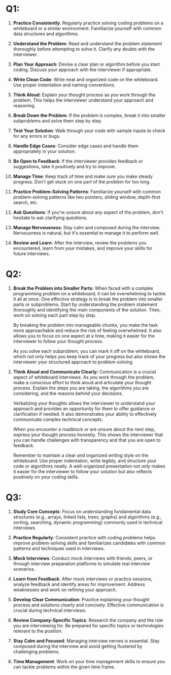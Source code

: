 # Q1:

1. **Practice Consistently**: Regularly practice solving coding problems on a whiteboard or a similar environment. Familiarize yourself with common data structures and algorithms.

2. **Understand the Problem**: Read and understand the problem statement thoroughly before attempting to solve it. Clarify any doubts with the interviewer.

3. **Plan Your Approach**: Devise a clear plan or algorithm before you start coding. Discuss your approach with the interviewer if appropriate.

4. **Write Clean Code**: Write neat and organized code on the whiteboard. Use proper indentation and naming conventions.

5. **Think Aloud**: Explain your thought process as you work through the problem. This helps the interviewer understand your approach and reasoning.

6. **Break Down the Problem**: If the problem is complex, break it into smaller subproblems and solve them step by step.

7. **Test Your Solution**: Walk through your code with sample inputs to check for any errors or bugs.

8. **Handle Edge Cases**: Consider edge cases and handle them appropriately in your solution.

9. **Be Open to Feedback**: If the interviewer provides feedback or suggestions, take it positively and try to improve.

10. **Manage Time**: Keep track of time and make sure you make steady progress. Don't get stuck on one part of the problem for too long.

11. **Practice Problem-Solving Patterns**: Familiarize yourself with common problem-solving patterns like two pointers, sliding window, depth-first search, etc.

12. **Ask Questions**: If you're unsure about any aspect of the problem, don't hesitate to ask clarifying questions.

13. **Manage Nervousness**: Stay calm and composed during the interview. Nervousness is natural, but it's essential to manage it to perform well.

14. **Review and Learn**: After the interview, review the problems you encountered, learn from your mistakes, and improve your skills for future interviews.

# Q2:

1. **Break the Problem into Smaller Parts:**
   When faced with a complex programming problem on a whiteboard, it can be overwhelming to tackle it all at once. One effective strategy is to break the problem into smaller parts or subproblems. Start by understanding the problem statement thoroughly and identifying the main components of the solution. Then, work on solving each part step by step.

   By breaking the problem into manageable chunks, you make the task more approachable and reduce the risk of feeling overwhelmed. It also allows you to focus on one aspect at a time, making it easier for the interviewer to follow your thought process.

   As you solve each subproblem, you can mark it off on the whiteboard, which not only helps you keep track of your progress but also shows the interviewer your structured approach to problem-solving.

2. **Think Aloud and Communicate Clearly:**
   Communication is a crucial aspect of whiteboard interviews. As you work through the problem, make a conscious effort to think aloud and articulate your thought process. Explain the steps you are taking, the algorithms you are considering, and the reasons behind your decisions.

   Verbalizing your thoughts allows the interviewer to understand your approach and provides an opportunity for them to offer guidance or clarification if needed. It also demonstrates your ability to effectively communicate complex technical concepts.

   When you encounter a roadblock or are unsure about the next step, express your thought process honestly. This shows the interviewer that you can handle challenges with transparency and that you are open to feedback.

   Remember to maintain a clear and organized writing style on the whiteboard. Use proper indentation, write legibly, and structure your code or algorithms neatly. A well-organized presentation not only makes it easier for the interviewer to follow your solution but also reflects positively on your coding skills.

# Q3:

1. **Study Core Concepts**: Focus on understanding fundamental data structures (e.g., arrays, linked lists, trees, graphs) and algorithms (e.g., sorting, searching, dynamic programming) commonly used in technical interviews.

2. **Practice Regularly**: Consistent practice with coding problems helps improve problem-solving skills and familiarizes candidates with common patterns and techniques used in interviews.

3. **Mock Interviews**: Conduct mock interviews with friends, peers, or through interview preparation platforms to simulate real interview scenarios.

4. **Learn from Feedback**: After mock interviews or practice sessions, analyze feedback and identify areas for improvement. Address weaknesses and work on refining your approach.

5. **Develop Clear Communication**: Practice explaining your thought process and solutions clearly and concisely. Effective communication is crucial during technical interviews.

6. **Review Company-Specific Topics**: Research the company and the role you are interviewing for. Be prepared for specific topics or technologies relevant to the position.

7. **Stay Calm and Focused**: Managing interview nerves is essential. Stay composed during the interview and avoid getting flustered by challenging problems.

8. **Time Management**: Work on your time management skills to ensure you can tackle problems within the given time frame.

